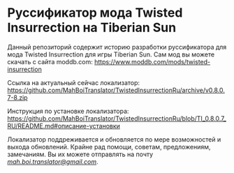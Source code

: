 # Руссификатор мода Twisted Insurrection на Tiberian Sun

Данный репозиторий содержит историю разработки руссификатора для мода Twisted Insurrection для игры Tiberian Sun. Сам мод вы можете скачать с сайта moddb.com: https://www.moddb.com/mods/twisted-insurrection

Ссылка на актуальный сейчас локализатор: https://github.com/MahBoiTranslator/TwistedInsurrectionRu/archive/v0.8.0.7-8.zip

Инструкция по установке локализатора: https://github.com/MahBoiTranslator/TwistedInsurrectionRu/blob/TI_0.8.0.7_RU/README.md#описание-установки

Локализатор поддреживается и обновляется по мере возможностей и выхода обновлений. Крайне рад помощи, советам, предложениям, замечаниям. Вы их можете отправлять на почту *mah.boi.translator@gmail.com*.

